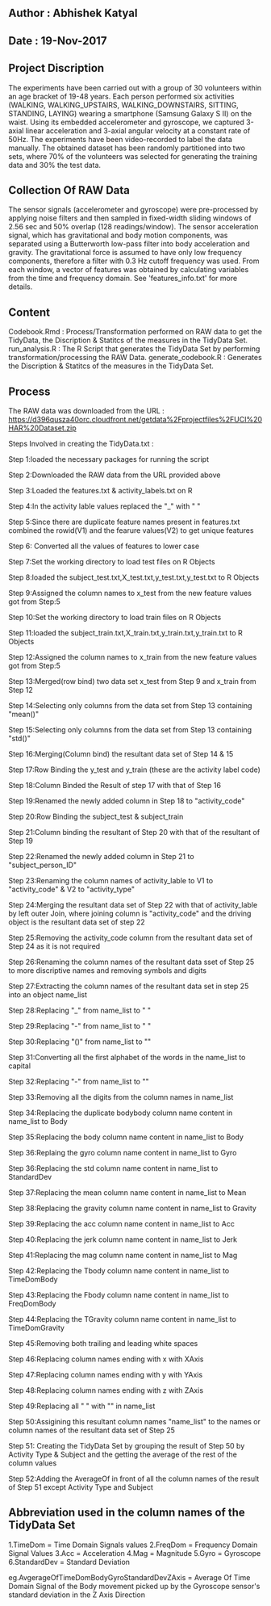 ## Author : Abhishek Katyal

## Date : 19-Nov-2017


## Project Discription


The experiments have been carried out with a group of 30 volunteers within an age bracket of 19-48 years. Each person performed six activities (WALKING, WALKING_UPSTAIRS, WALKING_DOWNSTAIRS, SITTING, STANDING, LAYING) wearing a smartphone (Samsung Galaxy S II) on the waist. Using its embedded accelerometer and gyroscope, we captured 3-axial linear acceleration and 3-axial angular velocity at a constant rate of 50Hz. The experiments have been video-recorded to label the data manually. The obtained dataset has been randomly partitioned into two sets, where 70% of the volunteers was selected for generating the training data and 30% the test data. 

## Collection Of RAW Data


The sensor signals (accelerometer and gyroscope) were pre-processed by applying noise filters and then sampled in fixed-width sliding windows of 2.56 sec and 50% overlap (128 readings/window). The sensor acceleration signal, which has gravitational and body motion components, was separated using a Butterworth low-pass filter into body acceleration and gravity. The gravitational force is assumed to have only low frequency components, therefore a filter with 0.3 Hz cutoff frequency was used. From each window, a vector of features was obtained by calculating variables from the time and frequency domain. See 'features_info.txt' for more details.

## Content

Codebook.Rmd : Process/Transformation performed on RAW data to get the TidyData, the Discription & Statitcs of the measures in the TidyData Set.
run_analysis.R : The R Script that generates the TidyData Set by performing transformation/processing the RAW Data.
generate_codebook.R : Generates the Discription & Statitcs of the measures in the TidyData Set.


## Process

The RAW data was downloaded from the 
URL : https://d396qusza40orc.cloudfront.net/getdata%2Fprojectfiles%2FUCI%20HAR%20Dataset.zip

Steps Involved in creating the TidyData.txt :

Step 1:loaded the necessary packages for running the script

Step 2:Downloaded the RAW data from the URL provided above

Step 3:Loaded the features.txt & activity_labels.txt on R 

Step 4:In the activity lable values replaced the "_" with " "

Step 5:Since there are duplicate feature names present in features.txt combined the rowid(V1) and the fearure values(V2) to get unique features

Step 6: Converted all the values of features to lower case

Step 7:Set the working directory to load test files on R Objects

Step 8:loaded the subject_test.txt,X_test.txt,y_test.txt,y_test.txt to R Objects

Step 9:Assigned the column names to x_test from the new feature values got from Step:5

Step 10:Set the working directory to load train files on R Objects

Step 11:loaded the subject_train.txt,X_train.txt,y_train.txt,y_train.txt to R Objects

Step 12:Assigned the column names to x_train from the new feature values got from Step:5

Step 13:Merged(row bind) two data set x_test from Step 9 and x_train from Step 12

Step 14:Selecting only columns from the data set from Step 13 containing "mean()" 

Step 15:Selecting only columns from the data set from Step 13 containing "std()" 

Step 16:Merging(Column bind) the resultant data set of Step 14 & 15

Step 17:Row Binding the y_test and y_train (these are the activity label code)

Step 18:Column Binded the Result of step 17 with that of Step 16

Step 19:Renamed the newly added column in Step 18 to "activity_code"

Step 20:Row Binding the subject_test & subject_train 

Step 21:Column binding the resultant of Step 20 with that of the resultant of Step 19

Step 22:Renamed the newly added column in Step 21 to "subject_person_ID"

Step 23:Renaming the column names of activity_lable to V1 to "activity_code" & V2 to "activity_type"

Step 24:Merging the resultant data set of Step 22 with that of activity_lable by left outer Join, where joining 
column is  "activity_code" and the driving object is the resultant data set of step 22

Step 25:Removing the activity_code column from the resultant data set of Step 24 as it is not required

Step 26:Renaming the column names of the resultant data sset of Step 25 to more discriptive names and removing symbols and digits

Step 27:Extracting the column names of the resultant data set in step 25 into an object name_list

Step 28:Replacing "_" from name_list to " "

Step 29:Replacing "-" from name_list to " "

Step 30:Replacing "()" from name_list to ""

Step 31:Converting all the first alphabet of the words in the name_list to capital

Step 32:Replacing "-" from name_list to ""

Step 33:Removing all the digits from the column names in name_list

Step 34:Replacing the duplicate bodybody column name content in name_list to Body

Step 35:Replacing the body column name content in name_list to Body

Step 36:Replaing the gyro column name content in name_list to Gyro

Step 36:Replacing the std column name content in name_list to StandardDev

Step 37:Replacing the mean column name content in name_list to Mean

Step 38:Replacing the gravity column name content in name_list to Gravity

Step 39:Replacing the acc column name content in name_list to Acc

Step 40:Replacing the jerk column name content in name_list to Jerk

Step 41:Replacing the mag column name content in name_list to Mag

Step 42:Replacing the Tbody column name content in name_list to TimeDomBody

Step 43:Replacing the Fbody column name content in name_list to FreqDomBody

Step 44:Replacing the TGravity column name content in name_list to TimeDomGravity

Step 45:Removing both trailing and leading white spaces

Step 46:Replacing column names ending with x with XAxis

Step 47:Replacing column names ending with y with YAxis

Step 48:Replacing column names ending with z with ZAxis

Step 49:Replacing all " " with "" in name_list

Step 50:Assigining this resultant column names "name_list" to the names or column names of the                 resultant data set of Step 25

Step 51: Creating the TidyData Set by grouping the result of Step 50 by Activity Type & Subject and the getting the average of the rest of the column values

Step 52:Adding the AverageOf in front of all the column names of the result of Step 51 except Activity Type and Subject

## Abbreviation used in the column names of the TidyData Set

1.TimeDom = Time Domain Signals values
2.FreqDom = Frequency Domain Signal Values
3.Acc = Acceleration
4.Mag = Magnitude
5.Gyro = Gyroscope
6.StandardDev = Standard Deviation

eg.AvgerageOfTimeDomBodyGyroStandardDevZAxis = Average Of Time Domain Signal of the Body movement picked up by the Gyroscope sensor's standard deviation in the Z Axis Direction


